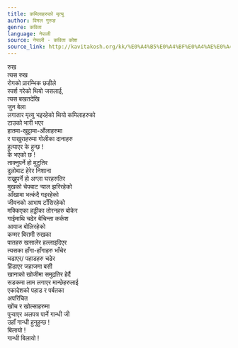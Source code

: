 ```yaml
---
title: कमिलाहरुको मृत्यु
author: विमल गुरुङ
genre: कविता
language: नेपाली
source: नेपाली - कविता कोश
source_link: http://kavitakosh.org/kk/%E0%A4%B5%E0%A4%BF%E0%A4%AE%E0%A4%B2_%E0%A4%97%E0%A5%81%E0%A4%B0%E0%A5%81%E0%A4%99
---
```


रुख  
त्यस रुख  
रोगको प्रारम्भिक छडीले  
स्पर्श गरेको थियो जसलाई,  
त्यस बखतदेखि  
जुन बेला  
लगातार मृत्यु भइरहेको थियो कमिलाहरुको  
टाउको भारी भएर  
हातमा-खुट्टामा-औंलाहरुमा  
र पाखुराहरुमा गोलीका दानाहरु  
हुत्याएर के हुन्छ !  
के भएको छ !  
ताक्नुपर्ने हो मुटुतिर  
दुलोबाट हेरेर निशाना  
राख्नुपर्ने हो अग्ला घरहरुतिर  
मुखको चेपबाट र्‍याल झरिरहेको  
आँखामा भत्कंदै गइरहेको  
जीवनको आभाष टाँसिरहेको  
मक्किएका हड्डीका तोरनहरु बोकेर  
गाईमाथि चढेर बेचिन्ता कर्कश  
आवाज बोलिरहेको  
कम्मर बिरामी रुखका  
पातहरु खसालेर हल्लाइदिएर  
त्यसका हाँगा-हाँगाहरु भाँचेर  
चढाएर/ पहाडहरु चढेर  
हिंडाएर जहाजमा बसी  
खानाको खोजीमा समुद्रतिर हेर्दै  
सडकमा लाम लगाएर मान्छेहरुलाई  
एकादेशको पहाड र पर्बतका  
अपरिचित  
खोंच र खोल्साहरुमा  
पुर्‍याएर अलपत्र पार्ने गान्धी जी  
उहाँ गान्धी हुनुहुन्छ !  
बिलायो !  
गान्धी बिलायो !
